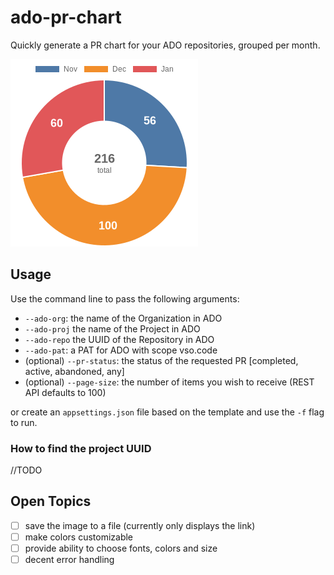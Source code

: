 # ado-pr-chart

Quickly generate a PR chart for your ADO repositories, grouped per month.

![chart](README.png)

## Usage

Use the command line to pass the following arguments:

- `--ado-org`: the name of the Organization in ADO
- `--ado-proj` the name of the Project in ADO
- `--ado-repo` the UUID of the Repository in ADO
- `--ado-pat`: a PAT for ADO with scope vso.code
- (optional) `--pr-status`: the status of the requested PR [completed, active, abandoned, any]
- (optional) `--page-size`: the number of items you wish to receive (REST API defaults to 100)

or create an `appsettings.json` file based on the template and use the `-f` flag to run.

### How to find the project UUID

//TODO

## Open Topics

- [ ] save the image to a file (currently only displays the link)
- [ ] make colors customizable
- [ ] provide ability to choose fonts, colors and size
- [ ] decent error handling
